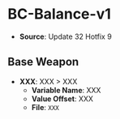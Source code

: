 # BC-Balance-v1
* **Source**: Update 32 Hotfix 9

## Base Weapon
* **XXX**: XXX > XXX
  * **Variable Name**: XXX
  * **Value Offset**: XXX
  * **File**: `XXX`
